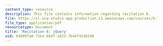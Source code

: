 ```yaml
---
content_type: resource
description: This file contains information regarding recitation 6.
file: https://ol-ocw-studio-app-production.s3.amazonaws.com/courses/6-170-software-studio-spring-2013/646097a072ea684f18237b44f42db548_MIT6_170S13_rec6-jQuery.pdf
file_type: application/pdf
resourcetype: Document
title: 'Recitation 6: jQuery'
uid: 646097a0-72ea-684f-1823-7b44f42db548
---
```

